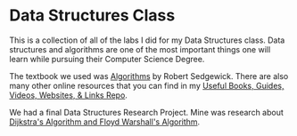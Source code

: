 # Data Structures Class
This is a collection of all of the labs I did for my Data Structures class. Data structures and algorithms are one of the most important things one will learn while pursuing their Computer Science Degree.

The textbook we used was [Algorithms](https://www.amazon.com/Algorithms-4th-Robert-Sedgewick/dp/032157351X/ref=pd_sbs_14_2/137-7674581-6772508?_encoding=UTF8&pd_rd_i=032157351X&pd_rd_r=c29bc0ed-d0c0-4299-8948-9a104b23b1c4&pd_rd_w=lFmkY&pd_rd_wg=IRQhG&pf_rd_p=d66372fe-68a6-48a3-90ec-41d7f64212be&pf_rd_r=EE43BH40X88BHTQZ6J2H&psc=1&refRID=EE43BH40X88BHTQZ6J2H) by Robert Sedgewick. There are also many other online resources that you can find in my [Useful Books, Guides, Videos, Websites, & Links Repo](https://github.com/NawalJAhmed/Useful-Books-Guides-Videos-Websites-Links).

We had a final Data Structures Research Project. Mine was research about [Dijkstra's Algorithm and Floyd Warshall's Algorithm](https://github.com/NawalJAhmed/Dijkstra-Algorithm-and-Floyd-Warshall-Algorithm-Research-Project).
